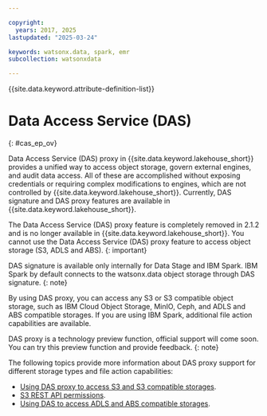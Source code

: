 ```yaml
---

copyright:
  years: 2017, 2025
lastupdated: "2025-03-24"

keywords: watsonx.data, spark, emr
subcollection: watsonxdata

---
```


{{site.data.keyword.attribute-definition-list}}

# Data Access Service (DAS)
{: #cas_ep_ov}

Data Access Service (DAS) proxy in {{site.data.keyword.lakehouse_short}} provides a unified way to access object storage, govern external engines, and audit data access. All of these are accomplished without exposing credentials or requiring complex modifications to engines, which are not controlled by {{site.data.keyword.lakehouse_short}}.
Currently, DAS signature and DAS proxy features are available in {{site.data.keyword.lakehouse_short}}.


The Data Access Service (DAS) proxy feature is completely removed in 2.1.2 and is no longer available in {{site.data.keyword.lakehouse_short}}. You cannot use the Data Access Service (DAS) proxy feature to access object storage (S3, ADLS and ABS).
{: important}


DAS signature is available only internally for Data Stage and IBM Spark. IBM Spark by default connects to the watsonx.data object storage through DAS signature.
{: note}

By using DAS proxy, you can access any S3 or S3 compatible object storage, such as IBM Cloud Object Storage, MinIO, Ceph, and ADLS and ABS compatible storages. If you are using IBM Spark, additional file action capabilities are available.

DAS proxy is a technology preview function, official support will come soon. You can try this preview function and provide feedback.
{: note}

The following topics provide more information about DAS proxy support for different storage types and file action capabilities:
- [Using DAS proxy to access S3 and S3 compatible storages](/docs/watsonxdata?topic=watsonxdata-cas_proxy).
- [S3 REST API permissions](/docs/watsonxdata?topic=watsonxdata-role_priv#s3restapi).
- [Using DAS to access ADLS and ABS compatible storages](/docs/watsonxdata?topic=watsonxdata-cas_proxy_adls).
